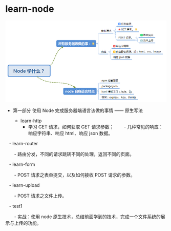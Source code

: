 # learn-node

![node](assets/node.png)

- 第一部分 使用 Node 完成服务器端语言该做的事情 —— 原生写法

    - learn-http
        
        - 学习 GET 请求，如何获取 GET 请求参数；
        - 几种常见的响应：响应字符串、响应 html、响应 json 数据。
        
    - learn-router
    
        - 路由分发，不同的请求跳转不同的处理，返回不同的页面。
        
    - learn-form
    
        - POST 请求之表单提交，以及如何接收 POST 请求的参数。
        
    - learn-upload
    
        - POST 请求之文件上传。
        
    - test1
    
        - 实战：使用 node 原生技术，总结前面学到的技术，完成一个文件系统的展示与上传的功能。



